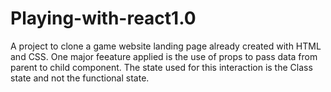 # Playing-with-react1.0
A project to clone a game website landing page already created with HTML and CSS. 
One major feeature applied is the use of props to pass data from parent to child component. The state used for this interaction is the Class
state and not the functional state. 
